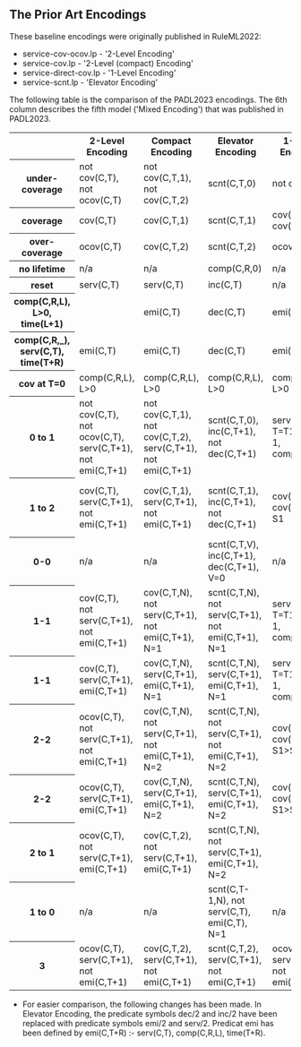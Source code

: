 ## The Prior Art Encodings

These baseline encodings were originally published in RuleML2022:

- service-cov-ocov.lp  -  '2-Level Encoding' 
- service-cov.lp  - '2-Level (compact) Encoding' 
- service-direct-cov.lp - '1-Level Encoding' 
- service-scnt.lp - 'Elevator Encoding' 

The following table is the comparison of the PADL2023 encodings.   The 6th column describes the fifth model ('Mixed Encoding') that was published in PADL2023.

<table>
  <tr>
    <th></th>
    <th>2-Level Encoding</th>
    <th>Compact Encoding</th>
    <th>Elevator Encoding</th>
    <th>1-Level Encoding</th>
    <th>Mixed Encoding</th>
  </tr>
  <tr>
    <th>under-coverage</th>
    <td>not cov(C,T), not ocov(C,T)</td>
    <td>not cov(C,T,1), not cov(C,T,2)</td>
    <td>scnt(C,T,0)</td>
    <td>not cov(C,T)</td>
    <td>not cov(C,T)</td>
  </tr>
  <tr>
    <th>coverage</th>
    <td>cov(C,T)</td>
    <td>cov(C,T,1)</td>
    <td>scnt(C,T,1)</td>
    <td>cov(C,T,S), cov(C,T)</td>
    <td>cov(C,T,S), cov(C,T)</td>
  </tr>
    <tr>
    <th>over-coverage</th>
    <td>ocov(C,T)</td>
    <td>cov(C,T,2)</td>
    <td>scnt(C,T,2)</td>
    <td>ocov(C,T)</td>
    <td>ocov(C,T)</td>
  </tr>
    <tr>
    <th>no lifetime</th>
    <td>n/a</td>
    <td>n/a</td>
    <td>comp(C,R,0)</td>
    <td>n/a</td>
    <td>n/a</td>
  </tr>
    <tr>
    <th>reset</th>
    <td>serv(C,T)</td>
    <td>serv(C,T)</td>
    <td>inc(C,T)</td>
    <td>n/a</td>
    <td>serv(C,T)</td>
  </tr>
    <tr>
    <th>comp(C,R,L), L>0, time(L+1)</th>
    <td></td>
    <td>emi(C,T)</td>
    <td>dec(C,T)</td>
    <td>emi(C,T)</td>
    <td></td>
  </tr>
    <tr>
    <th>comp(C,R,_), serv(C,T), time(T+R)</th>
    <td>emi(C,T)</td>
    <td>emi(C,T)</td>
    <td>dec(C,T)</td>
    <td>emi(C,T)</td>
    <td>emi(C,T)</td>
  </tr>
    <tr>
    <th>cov at T=0</th>
    <td>comp(C,R,L), L>0</td>
    <td>comp(C,R,L), L>0</td>
    <td>comp(C,R,L), L>0</td>
    <td>comp(C,R,L), L>0</td>
    <td>comp(C,R,L), L>0</td>
  </tr>
    <tr>
    <th>0 to 1</th>
    <td>not cov(C,T), not ocov(C,T), serv(C,T+1), not emi(C,T+1)</td>
    <td>not cov(C,T,1), not cov(C,T,2), serv(C,T+1), not emi(C,T+1)</td>
    <td>scnt(C,T,0), inc(C,T+1), not dec(C,T+1)</td>
    <td>serv(C,T1), T=T1..T1+R-1, comp(C,R,_)</td>
    <td>serv(C,T1), T=T1..T1+R-1, comp(C,R,_)</td>
  </tr>
    <tr>
    <th>1 to 2</th>
    <td>cov(C,T), serv(C,T+1), not emi(C,T+1)</td>
    <td>cov(C,T,1), serv(C,T+1), not emi(C,T+1)</td>
    <td>scnt(C,T,1), inc(C,T+1), not dec(C,T+1)</td>
    <td>cov(C,T,S1), cov(C,T,S2), S1<S2</td>
    <td>cov(C,T), not ocov(C,T), serv(C,T+1), not emi(C,T+1)</td>
  </tr>
    <tr>
    <th>0-0</th>
    <td>n/a</td>
    <td>n/a</td>
    <td>scnt(C,T,V), inc(C,T+1), dec(C,T+1), V=0</td>
    <td>n/a</td>
    <td>n/a</td>
  </tr>
    <tr>
    <th>1-1</th>
    <td>cov(C,T), not serv(C,T+1), not emi(C,T+1)</td>
    <td>cov(C,T,N), not serv(C,T+1), not emi(C,T+1), N=1</td>
    <td>scnt(C,T,N), not serv(C,T+1), not emi(C,T+1), N=1</td>
    <td>serv(C,T1), T=T1..T1+R-1, comp(C,R,_)</td>
    <td>serv(C,T1), T=T1..T1+R-1, comp(C,R,_)</td>
  </tr>
    <tr>
    <th>1-1</th>
    <td>cov(C,T), serv(C,T+1), emi(C,T+1)</td>
    <td>cov(C,T,N), serv(C,T+1), emi(C,T+1), N=1</td>
    <td>scnt(C,T,N), serv(C,T+1), emi(C,T+1), N=1</td>
    <td>serv(C,T1), T=T1..T1+R-1, comp(C,R,_)</td>
    <td>serv(C,T1), T=T1..T1+R-1, comp(C,R,_)</td>
  </tr>
    <tr>
    <th>2-2</th>
    <td>ocov(C,T), not serv(C,T+1), not emi(C,T+1)</td>
    <td>cov(C,T,N), not serv(C,T+1), not emi(C,T+1), N=2</td>
    <td>scnt(C,T,N), not serv(C,T+1), not emi(C,T+1), N=2</td>
    <td>cov(C,T,S1), cov(C,T,S2), S1>S2</td>
    <td>ocov(C,T), not serv(C,T+1), not emi(C,T+1)</td>
  </tr>
    <tr>
    <th>2-2</th>
    <td>ocov(C,T), serv(C,T+1), emi(C,T+1)</td>
    <td>cov(C,T,N), serv(C,T+1), emi(C,T+1), N=2</td>
    <td>scnt(C,T,N), serv(C,T+1), emi(C,T+1), N=2</td>
    <td>cov(C,T,S1), cov(C,T,S2), S1>S2</td>
    <td>ocov(C,T), serv(C,T+1), emi(C,T+1)</td>
  </tr>
    <tr>
    <th>2 to 1</th>
    <td>ocov(C,T), not serv(C,T+1), emi(C,T+1)</td>
    <td>cov(C,T,2), not serv(C,T+1), emi(C,T+1)</td>
    <td>scnt(C,T,N), not serv(C,T+1), emi(C,T+1), N=2</td>
    <td></td>
    <td></td>
  </tr>
    <tr>
    <th>1 to 0</th>
    <td>n/a</td>
    <td>n/a</td>
    <td>scnt(C,T-1,N), not serv(C,T), emi(C,T), N=1</td>
    <td>n/a</td>
    <td>n/a</td>
  </tr>
    <tr>
    <th>3</th>
    <td>ocov(C,T), serv(C,T+1), not emi(C,T+1)</td>
    <td>cov(C,T,2), serv(C,T+1), not emi(C,T+1)</td>
    <td>scnt(C,T,2), serv(C,T+1), not emi(C,T+1)</td>
    <td>ocov(C,T), serv(C,T+1), not emi(C,T+1)</td>
    <td>ocov(C,T), serv(C,T+1), not emi(C,T+1)</td>
  </tr>
</table>

* For easier comparison, the following changes has been made.  In Elevator Encoding, the predicate symbols dec/2 and inc/2 have been replaced with predicate symbols emi/2 and serv/2.  Predicat emi has been defined by emi(C,T+R) :- serv(C,T), comp(C,R,L), time(T+R).
  
